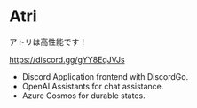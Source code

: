 # Atri
アトリは高性能です！

https://discord.gg/gYY8EqJVJs
- Discord Application frontend with DiscordGo.
- OpenAI Assistants for chat assistance.
- Azure Cosmos for durable states.
